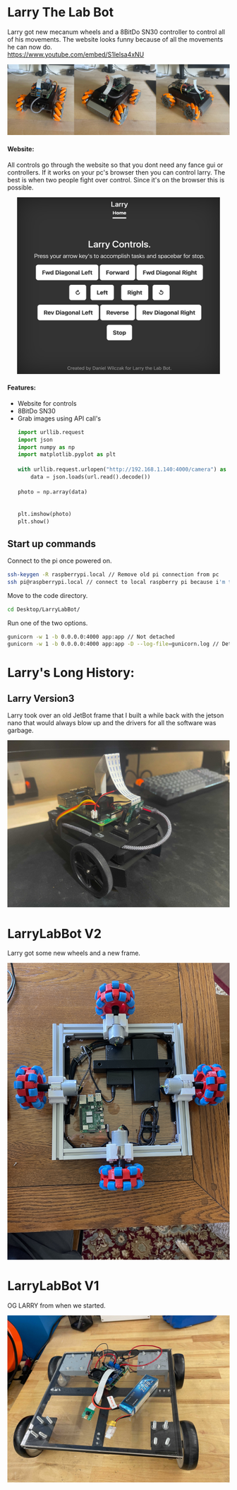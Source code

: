 # Larry The Lab Bot
Larry got new mecanum wheels and a 8BitDo SN30 controller to control all of his movements. The website looks funny because of all the movements he can now do.  
https://www.youtube.com/embed/S1lelsa4xNU

![](https://raw.githubusercontent.com/danielwilczak101/LarryLabBot/media/images/larryv4_cleaned_up.jpg)

#### Website:
All controls go through the website so that you dont need any fance gui or controllers. If it works on your pc's browser then you can control larry. The best is when two people fight over control. Since it's on the browser this is possible.

<p align="center"> 
  <kbd>
    <img width="460" height="400"
    src="https://github.com/danielwilczak101/LarryLabBot/blob/media/images/websiteV4.png">
  </kbd>
</p>


#### Features:
  - Website for controls
  - 8BitDo SN30
  - Grab images using API call's
    ```Python
    import urllib.request
    import json
    import numpy as np
    import matplotlib.pyplot as plt

    with urllib.request.urlopen("http://192.168.1.140:4000/camera") as url:
        data = json.loads(url.read().decode())

    photo = np.array(data)


    plt.imshow(photo)
    plt.show()
    ```

## Start up commands
Connect to the pi once powered on.
```bash
ssh-keygen -R raspberrypi.local // Remove old pi connection from pc
ssh pi@raspberrypi.local // connect to local raspberry pi because i'm to lazy to look up the I.P
```
Move to the code directory.
```bash
cd Desktop/LarryLabBot/
```

Run one of the two options.
```bash
gunicorn -w 1 -b 0.0.0.0:4000 app:app // Not detached
gunicorn -w 1 -b 0.0.0.0:4000 app:app -D --log-file=gunicorn.log // Detached
```

# Larry's Long History:

## Larry Version3
Larry took over an old JetBot frame that I built a while back with the jetson nano that would always blow up and the drivers for all the software was garbage.


![](https://github.com/danielwilczak101/LarryLabBot/blob/media/images/larryv3.jpg)

# LarryLabBot V2
Larry got some new wheels and a new frame.

![](https://raw.githubusercontent.com/danielwilczak101/LarryLabBot/media/images/IMG_3665.JPG)


# LarryLabBot V1
OG LARRY from when we started.

![](https://raw.githubusercontent.com/danielwilczak101/LarryLabBot/media/images/IMG_3472.jpg)


